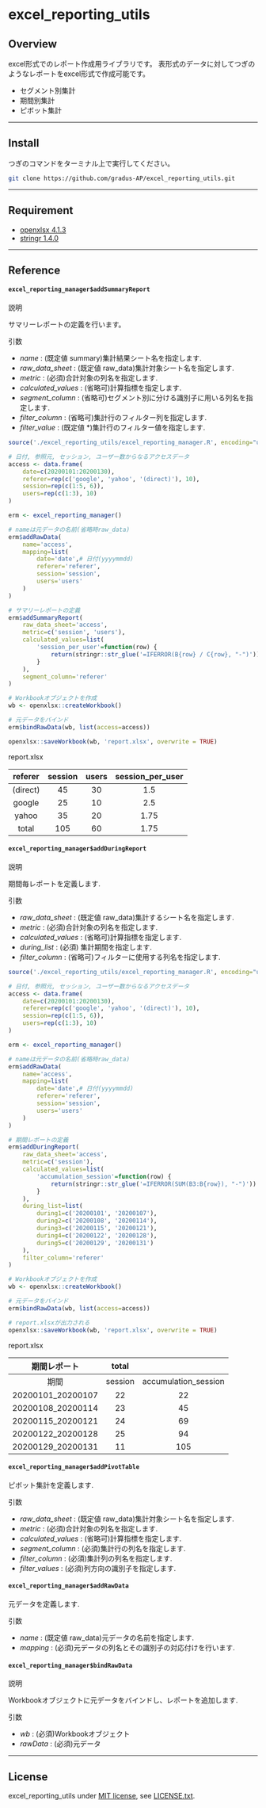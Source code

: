 # excel_reporting_utils

## Overview

excel形式でのレポート作成用ライブラリです。
表形式のデータに対してつぎのようなレポートをexcel形式で作成可能です。

- セグメント別集計
- 期間別集計
- ピボット集計

---

## Install

つぎのコマンドをターミナル上で実行してください。

```bash
git clone https://github.com/gradus-AP/excel_reporting_utils.git
```
---

## Requirement

- [openxlsx 4.1.3](https://www.rdocumentation.org/packages/openxlsx/versions/4.1.3)
- [stringr 1.4.0](https://github.com/tidyverse/stringr)

---

## Reference

#### `excel_reporting_manager$addSummaryReport`

説明

サマリーレポートの定義を行います。

引数 

- *name* : (既定値 summary)集計結果シート名を指定します.
- *raw_data_sheet* : (既定値 raw_data)集計対象シート名を指定します.
- *metric* : (必須)合計対象の列名を指定します.
- *calculated_values* : (省略可)計算指標を指定します.
- *segment_column* : (省略可)セグメント別に分ける識別子に用いる列名を指定します.
- *filter_column* : (省略可)集計行のフィルター列を指定します.
- *filter_value* : (既定値 *)集計行のフィルター値を指定します.

```r
source('./excel_reporting_utils/excel_reporting_manager.R', encoding="utf-8")

# 日付, 参照元, セッション, ユーザー数からなるアクセスデータ
access <- data.frame(
    date=c(20200101:20200130), 
    referer=rep(c('google', 'yahoo', '(direct)'), 10),
    session=rep(c(1:5, 6)),
    users=rep(c(1:3), 10)
)

erm <- excel_reporting_manager()

# nameは元データの名前(省略時raw_data)
erm$addRawData(
    name='access',
    mapping=list(
        date='date',# 日付(yyyymmdd)
        referer='referer',
        session='session',
        users='users'
    )
)

# サマリーレポートの定義
erm$addSummaryReport(
    raw_data_sheet='access',
    metric=c('session', 'users'),
    calculated_values=list(
        'session_per_user'=function(row) {
            return(stringr::str_glue('=IFERROR(B{row} / C{row}, "-")'))
        }
    ),
    segment_column='referer'
)

# Workbookオブジェクトを作成
wb <- openxlsx::createWorkbook()

# 元データをバインド 
erm$bindRawData(wb, list(access=access))

openxlsx::saveWorkbook(wb, 'report.xlsx', overwrite = TRUE)

```

report.xlsx 

| referer	| session	| users | session_per_user | 
| :---: | :---: | :---: | :---: | 
| (direct)	| 45 | 	30	| 1.5 |
| google	| 25 | 	10	| 2.5 |
| yahoo	| 35 | 	20 | 1.75 |
| total	| 105 | 60	| 1.75 |

#### `excel_reporting_manager$addDuringReport`

説明

期間毎レポートを定義します.

引数

- *raw_data_sheet* : (既定値 raw_data)集計するシート名を指定します.
- *metric* : (必須)合計対象の列名を指定します.
- *calculated_values* : (省略可)計算指標を指定します.
- *during_list* : (必須) 集計期間を指定します.
- *filter_column* : (省略可)フィルターに使用する列名を指定します.

```r
source('./excel_reporting_utils/excel_reporting_manager.R', encoding="utf-8")

# 日付, 参照元, セッション, ユーザー数からなるアクセスデータ
access <- data.frame(
    date=c(20200101:20200130), 
    referer=rep(c('google', 'yahoo', '(direct)'), 10),
    session=rep(c(1:5, 6)),
    users=rep(c(1:3), 10)
)

erm <- excel_reporting_manager()

# nameは元データの名前(省略時raw_data)
erm$addRawData(
    name='access',
    mapping=list(
        date='date',# 日付(yyyymmdd)
        referer='referer',
        session='session',
        users='users'
    )
)

# 期間レポートの定義
erm$addDuringReport(
    raw_data_sheet='access',
    metric=c('session'),
    calculated_values=list(
        'accumulation_session'=function(row) {
            return(stringr::str_glue('=IFERROR(SUM(B3:B{row}), "-")'))
        }
    ),
    during_list=list(
        during1=c('20200101', '20200107'),
        during2=c('20200108', '20200114'),
        during3=c('20200115', '20200121'),
        during4=c('20200122', '20200128'),
        during5=c('20200129', '20200131')
    ),
    filter_column='referer'
)

# Workbookオブジェクトを作成
wb <- openxlsx::createWorkbook()

# 元データをバインド 
erm$bindRawData(wb, list(access=access))

# report.xlsxが出力される
openxlsx::saveWorkbook(wb, 'report.xlsx', overwrite = TRUE)

```

report.xlsx

| 期間レポート |	total	| | 
| :---:|:---: |:---: |
| 期間 |	session	| accumulation_session |
| 20200101_20200107 | 22	| 22 |
| 20200108_20200114	| 23	| 45 |
| 20200115_20200121	| 24	| 69 |
| 20200122_20200128	| 25	| 94 |
| 20200129_20200131	| 11	| 105 |

#### `excel_reporting_manager$addPivotTable`

ピボット集計を定義します.

引数

- *raw_data_sheet* : (既定値 raw_data)集計対象シート名を指定します.
- *metric* : (必須)合計対象の列名を指定します.
- *calculated_values* : (省略可)計算指標を指定します.
- *segment_column* : (必須)集計行の列名を指定します.
- *filter_column* : (必須)集計列の列名を指定します.
- *filter_values* : (必須)列方向の識別子を指定します.


#### `excel_reporting_manager$addRawData`

元データを定義します.

引数

- *name* : (既定値 raw_data)元データの名前を指定します.
- *mapping* : (必須)元データの列名とその識別子の対応付けを行います.

#### `excel_reporting_manager$bindRawData`

説明

Workbookオブジェクトに元データをバインドし、レポートを追加します.

引数 

- *wb* : (必須)Workbookオブジェクト
- *rawData* : (必須)元データ

---

## License

excel_reporting_utils under [MIT license](https://en.wikipedia.org/wiki/MIT_License), see [LICENSE.txt](./LICENSE.txt).